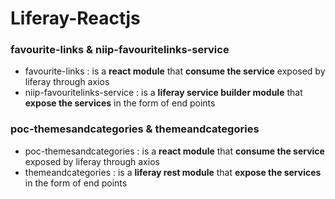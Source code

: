 # Liferay-Reactjs

### favourite-links & niip-favouritelinks-service
* favourite-links : is a **react module** that **consume the service** exposed by liferay through axios
* niip-favouritelinks-service : is  a **liferay service builder module** that **expose the services** in the form of end points


### poc-themesandcategories & themeandcategories
* poc-themesandcategories : is a **react module** that **consume the service** exposed by liferay through axios
* themeandcategories : is a **liferay rest   module** that **expose the services** in the form of end points


